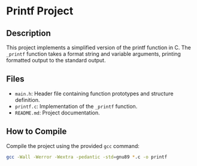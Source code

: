 # Printf Project

## Description
This project implements a simplified version of the printf function in C. The `_printf` function takes a format string and variable arguments, printing formatted output to the standard output.

## Files
- `main.h`: Header file containing function prototypes and structure definition.
- `printf.c`: Implementation of the `_printf` function.
- `README.md`: Project documentation.

## How to Compile
Compile the project using the provided `gcc` command:
```bash
gcc -Wall -Werror -Wextra -pedantic -std=gnu89 *.c -o printf

